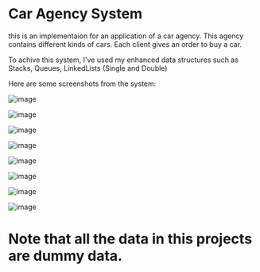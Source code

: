 # Car Agency System
this is an implementaion for an application of a car agency.
This agency contains different kinds of cars. Each client gives an order to buy a car.

To achive this system, I've used my enhanced data structures such as Stacks, Queues, LinkedLists (Single and Double)

Here are some screenshots from the system:

![image](https://github.com/019mj/Car-Agency-System/assets/131479958/1fd412ef-fbd0-46a8-a894-fa320170b77d)

![image](https://github.com/019mj/Car-Agency-System/assets/131479958/b7b8e4d2-feb4-4478-9767-5ebed88edead)

![image](https://github.com/019mj/Car-Agency-System/assets/131479958/6dbfed3a-52e5-4457-8475-6d988bd3dd27)

![image](https://github.com/019mj/Car-Agency-System/assets/131479958/3db3bb67-b7fe-45ba-9de6-2dfae0e45efd)

![image](https://github.com/019mj/Car-Agency-System/assets/131479958/31902642-d74f-40ca-982f-ae255ad7a16f)

![image](https://github.com/019mj/Car-Agency-System/assets/131479958/1f875ef9-2e12-4f85-b9c6-d114db2bcfb4)

![image](https://github.com/019mj/Car-Agency-System/assets/131479958/fac79a79-42ab-46e5-a8eb-84b21fd74f2b)

![image](https://github.com/019mj/Car-Agency-System/assets/131479958/26139639-99c5-4a48-8250-c2ae4fbd4d9f)

<h1>Note that all the data in this projects are dummy data.<h3>
